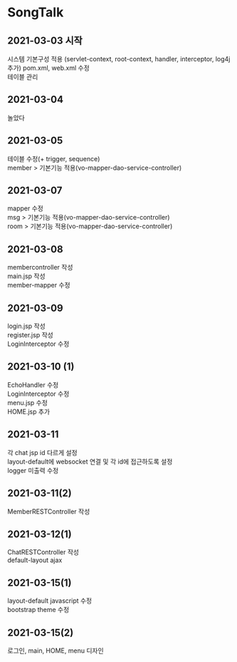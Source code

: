 # SongTalk
<h2>2021-03-03 시작</h2>
   <div>시스템 기본구성 적용 (servlet-context, root-context, handler, interceptor, log4j 추가)
            pom.xml, web.xml 수정</div>
   <div>테이블 관리</div>

<h2>2021-03-04</h2>
   <div>놀았다</div>
   
<h2>2021-03-05</h2>
  <div> 테이블 수정(+ trigger, sequence)</div>
  <div> member > 기본기능 적용(vo-mapper-dao-service-controller)</div>
   
<h2>2021-03-07</h2>
  <div> mapper 수정</div>
  <div> msg > 기본기능 적용(vo-mapper-dao-service-controller)</div>
 <div> room > 기본기능 적용(vo-mapper-dao-service-controller)</div>

<h2>2021-03-08</h2>
  <div> membercontroller 작성</div>
  <div> main.jsp 작성</div>
  <div> member-mapper 수정</div>
   
<h2>2021-03-09</h2>
  <div> login.jsp 작성</div>
  <div> register.jsp 작성</div>
  <div> LoginInterceptor 수정</div>
   
<h2>2021-03-10 (1)</h2>
  <div>  EchoHandler 수정 </div>
  <div>  LoginInterceptor 수정 </div>
  <div>  menu.jsp 수정 </div>
  <div>  HOME.jsp 추가</div>

<h2>2021-03-11</h2>
  <div> 각 chat jsp id 다르게 설정</div>
  <div> layout-default에 websocket 연결 및 각 id에 접근하도록 설정</div>
  <div> logger 미출력 수정</div>
   
<h2>2021-03-11(2)</h2>
  <div> MemberRESTController 작성</div>
   
<h2>2021-03-12(1)</h2>
  <div> ChatRESTController 작성</div>
  <div> default-layout ajax </div>
   
<h2>2021-03-15(1)</h2>
  <div> layout-default javascript 수정</div>
  <div> bootstrap theme 수정</div>
   
<h2>2021-03-15(2)</h2>
  <div> 로그인, main, HOME, menu 디자인 </div>
